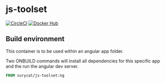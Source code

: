 # js-toolset

[![CircleCI](https://circleci.com/gh/surycat/js-toolset.svg?style=svg)](https://circleci.com/gh/surycat/js-toolset)
[![Docker Hub](https://img.shields.io/docker/pulls/surycat/js-toolset.svg)](https://hub.docker.com/r/surycat/js-toolset)

## Build environment

This container is to be used within an angular app folder.

Two ONBUILD commands will install all dependencies for this specific app and the run the angular dev server.

```dockerfile
FROM surycat/js-toolset:ng
```
